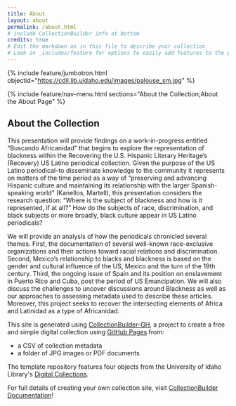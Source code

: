 ```yaml
---
title: About
layout: about
permalink: /about.html
# include CollectionBuilder info at bottom
credits: true
# Edit the markdown on in this file to describe your collection
# Look in _includes/feature for options to easily add features to the page
---
```


{% include feature/jumbotron.html objectid="https://cdil.lib.uidaho.edu/images/palouse_sm.jpg" %}

{% include feature/nav-menu.html sections="About the Collection;About the About Page" %}

## About the Collection

This presentation will provide findings on a work-in-progress entitled “Buscando Africanidad” that begins to explore the representation of blackness within the Recovering the U.S. Hispanic Literary Heritage’s (Recovery) US Latino periodical collection. Given the purpose of the US Latino periodical–to disseminate knowledge to the community it represents on matters of the time period as a way of “preserving and advancing Hispanic culture and maintaining its relationship with the larger Spanish-speaking world” (Kanellos, Martell), this presentation considers the research question: “Where is the subject of blackness and how is it represented, if at all?” How do the subjects of race, discrimination, and black subjects or more broadly, black culture appear in US Latino periodicals? 
 
We will provide an analysis of how the periodicals chronicled several themes. First, the documentation of several well-known race-exclusive organizations and their actions toward racial relations and discrimination. Second, Mexico’s relationship to blacks and blackness is based on the gender and cultural influence of the US, Mexico and the turn of the 19th century. Third, the ongoing issue of Spain and its position on enslavement in Puerto Rico and Cuba, post the period of US Emancipation. We will also discuss the challenges to uncover discussions around Blackness as well as our approaches to assessing metadata used to describe these articles. Moreover, this project seeks to recover the intersecting elements of Africa and Latinidad as a type of Africanidad.




This site is generated using [CollectionBuilder-GH](https://collectionbuilding.github.io/gh/), a project to create a free and simple digital collection using [GitHub Pages](https://pages.github.com/) from: 

- a CSV of collection metadata
- a folder of JPG images or PDF documents

The template repository features four objects from the University of Idaho Library's [Digital Collections](https://www.lib.uidaho.edu/digital). 

For full details of creating your own collection site, visit [CollectionBuilder Documentation](https://collectionbuilder.github.io/cb-docs/)!

